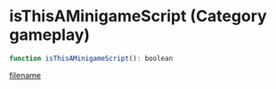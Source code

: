 # isThisAMinigameScript (Category gameplay)

```js
function isThisAMinigameScript(): boolean
```

[filename](isThisAMinigameScript_m.md ':include')